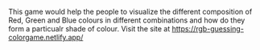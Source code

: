 This game would help the people to visualize the different composition of Red, Green and Blue colours in different combinations and how do they form a particualr shade of colour.
Visit the site at https://rgb-guessing-colorgame.netlify.app/
